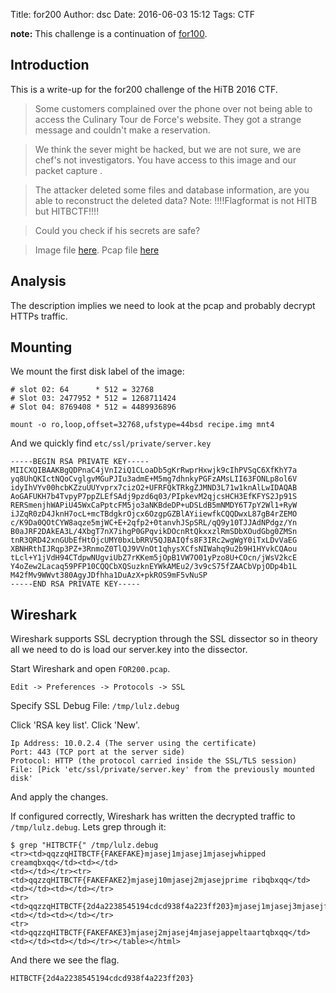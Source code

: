 Title: for200
Author: dsc
Date: 2016-06-03 15:12
Tags: CTF


**note:** This challenge is a continuation  of [for100](/hitb-2016-ctf-for100.html).

## Introduction

This is a write-up for the for200 challenge of the HiTB 2016 CTF.

> Some customers complained over the phone over not being able to access the Culinary Tour de Force's website.
> They got a strange message and couldn't make a reservation.

> We think the sever might be hacked, but we are not sure, we are chef's not investigators.
> You have access to this image <link> and our packet capture <link>.

> The attacker deleted some files and database information, are you able to reconstruct the deleted data?
> Note: !!!!Flagformat is not HITB but HITBCTF!!!!

> Could you check if his secrets are safe?

> Image file [here]({filename}/downloads/hitb-2016-ctf/bin100/bfefa7a53e0ff7dd91242adb8edc2315_stone_soup.py). Pcap file [here]({filename}/downloads/hitb-2016-ctf/bin100/bfefa7a53e0ff7dd91242adb8edc2315_stone_soup.py)

## Analysis

The description implies we need to look at the pcap and probably decrypt HTTPs traffic.

## Mounting

We mount the first disk label of the image:

	# slot 02: 64      * 512 = 32768
    # Slot 03: 2477952 * 512 = 1268711424
    # Slot 04: 8769408 * 512 = 4489936896

	mount -o ro,loop,offset=32768,ufstype=44bsd recipe.img mnt4

And we quickly find `etc/ssl/private/server.key`

	-----BEGIN RSA PRIVATE KEY-----
	MIICXQIBAAKBgQDPnaC4jVnI2iQ1CLoaDb5gKrRwprHxwjk9cIhPVSqC6XfKhY7a
	yq8UhQKIctNQoCvglgvMGuPJIu3admE+M5mg7dhnkyPGFzAMsLII63FONLp8ol6V
	idyIhVYv00hcbKZzuUUYvprx7cizO2+UFRFQkTRkgZJMND3L71w1knAlLwIDAQAB
	AoGAFUKH7b4TvpyP7ppZLEfSAdj9pzd6q03/PIpkevM2qjcsHCH3EfKFYS2Jp91S
	RERSmenjhWAPiU45WxCaPptcFM5jo3aNKBdeDP+uDSLdB5mNMDY6T7pY2Wl1+RyW
	iJZqR0zD4JknH7ocL+mcTBdgkrOjcx6OzgpGZBlAYiiewfkCQQDwxL87gB4rZEMO
	c/K9Da0QOtCYW8aqze5mjWC+E+2qfp2+0tanvhJSpSRL/qQ9y10TJJAdNPdgz/Yn
	B0aJRF2DAkEA3L/4XbgT7nX7ihgP0GPqvikDOcnRtQkxxzlRmSDbXOudGbg0ZMSn
	tnR3QRD42xnGUbEfHtOjcUMY0bxLbRRV5QJBAIQfs8F3IRc2wgWgY0iTxLDvVaEG
	XBNHRthIJRqp3PZ+3RnmoZ0TlQJ9VVnOt1qhysXCfsNIWahq9u2b9H1HYvkCQAou
	tLcl+Y1jVdH94CTdpwNUgviUbZ7rKKem5jOpB1VW7O01yPzo8U+COcn/jWsV2kcE
	Y4oZew2Lacaq59PFP10CQQCbXQSuzknEYWkAMEu2/3v9cS75fZAACbVpjODp4b1L
	M42fMv9WWvt380AgyJDfhha1DuAzX+pkROS9mF5vNuSP
	-----END RSA PRIVATE KEY-----

## Wireshark

Wireshark supports SSL decryption through the SSL dissector so in theory all we need to do is load our server.key into the dissector.

Start Wireshark and open `FOR200.pcap`.

`Edit -> Preferences -> Protocols -> SSL`

Specify SSL Debug File: `/tmp/lulz.debug`

Click 'RSA key list'. Click 'New'.

	Ip Address: 10.0.2.4 (The server using the certificate)
	Port: 443 (TCP port at the server side)
	Protocol: HTTP (the protocol carried inside the SSL/TLS session)
	File: [Pick 'etc/ssl/private/server.key' from the previously mounted disk'

And apply the changes.

If configured correctly, Wireshark has written the decrypted traffic to `/tmp/lulz.debug`. Lets grep through it:

	$ grep "HITBCTF{" /tmp/lulz.debug          
	<tr><td>qqzzqHITBCTF{FAKEFAKE}mjasej1mjasej1mjasejwhipped creamqbxqq</td><td></td>
	<td></td></tr><tr><td>qqzzqHITBCTF{FAKEFAKE2}mjasej10mjasej2mjasejprime ribqbxqq</td><td></td><td></td></tr>
	<tr><td>qqzzqHITBCTF{2d4a2238545194cdcd938f4a223ff203}mjasej1mjasej3mjasejfrikandellenqbxqq</td><td></td><td></td></tr>
	<tr><td>qqzzqHITBCTF{FAKEFAKE3}mjasej2mjasej4mjasejappeltaartqbxqq</td><td></td><td></td></tr></table></html>


And there we see the flag.

	HITBCTF{2d4a2238545194cdcd938f4a223ff203}